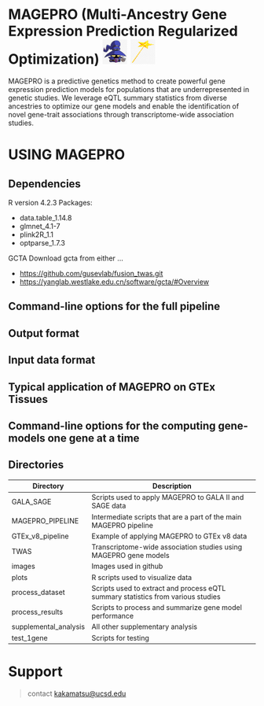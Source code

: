 # MAGEPRO (Multi-Ancestry Gene Expression Prediction Regularized Optimization) <img src = images/veigar.png width="50" height="50"> <img src = images/wand.png width="50" height="50">
MAGEPRO is a predictive genetics method to create powerful gene expression prediction models for populations that are underrepresented in genetic studies. We leverage eQTL summary statistics from diverse ancestries to optimize our gene models and enable the identification of novel gene-trait associations through transcriptome-wide association studies. 

# USING MAGEPRO 

## Dependencies 

R version 4.2.3
Packages:
- data.table_1.14.8
- glmnet_4.1-7
- plink2R_1.1
- optparse_1.7.3

GCTA 
Download gcta from either ...
- https://github.com/gusevlab/fusion_twas.git
- https://yanglab.westlake.edu.cn/software/gcta/#Overview


## Command-line options for the full pipeline

## Output format

## Input data format

## Typical application of MAGEPRO on GTEx Tissues

## Command-line options for the computing gene-models one gene at a time

## Directories 

| Directory | Description |
| -------- | -------- |
| GALA_SAGE | Scripts used to apply MAGEPRO to GALA II and SAGE data |
| MAGEPRO_PIPELINE | Intermediate scripts that are a part of the main MAGEPRO pipeline |
| GTEx_v8_pipeline | Example of applying MAGEPRO to GTEx v8 data |
| TWAS | Transcriptome-wide association studies using MAGEPRO gene models |
| images | Images used in github |
| plots | R scripts used to visualize data |
| process_dataset | Scripts used to extract and process eQTL summary statistics from various studies |
| process_results | Scripts to process and summarize gene model performance |
| supplemental_analysis | All other supplementary analysis |
| test_1gene | Scripts for testing |

# Support 
> contact kakamatsu@ucsd.edu

